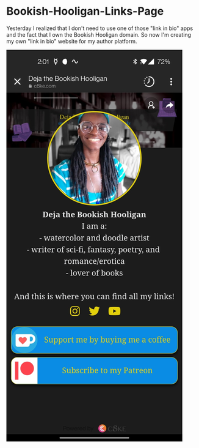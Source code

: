 # Bookish-Hooligan-Links-Page

Yesterday I realized that I don't need to use one of those "link in bio" apps and the fact that I own the Bookish Hooligan domain. So now I'm creating my own "link in bio" website for my author platform.

![what i'm trying to recreate](/linkInBioRef.jpg)